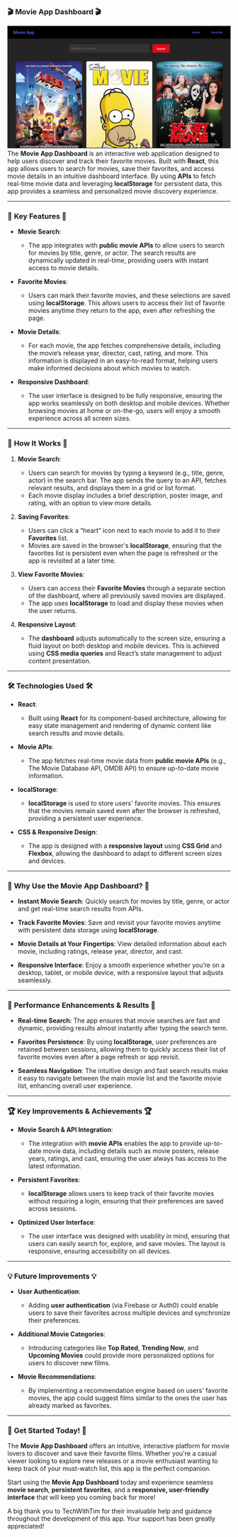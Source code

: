 ### 🎬 **Movie App Dashboard** 🎬
![Preview](preview.png)
The **Movie App Dashboard** is an interactive web application designed to help users discover and track their favorite movies. Built with **React**, this app allows users to search for movies, save their favorites, and access movie details in an intuitive dashboard interface. By using **APIs** to fetch real-time movie data and leveraging **localStorage** for persistent data, this app provides a seamless and personalized movie discovery experience.

---

### 🌟 **Key Features** 🌟

- **Movie Search**:
   - The app integrates with **public movie APIs** to allow users to search for movies by title, genre, or actor. The search results are dynamically updated in real-time, providing users with instant access to movie details.
   
- **Favorite Movies**:
   - Users can mark their favorite movies, and these selections are saved using **localStorage**. This allows users to access their list of favorite movies anytime they return to the app, even after refreshing the page.

- **Movie Details**:
   - For each movie, the app fetches comprehensive details, including the movie’s release year, director, cast, rating, and more. This information is displayed in an easy-to-read format, helping users make informed decisions about which movies to watch.

- **Responsive Dashboard**:
   - The user interface is designed to be fully responsive, ensuring the app works seamlessly on both desktop and mobile devices. Whether browsing movies at home or on-the-go, users will enjoy a smooth experience across all screen sizes.

---

### 🚀 **How It Works** 🚀

1. **Movie Search**:
   - Users can search for movies by typing a keyword (e.g., title, genre, actor) in the search bar. The app sends the query to an API, fetches relevant results, and displays them in a grid or list format.
   - Each movie display includes a brief description, poster image, and rating, with an option to view more details.

2. **Saving Favorites**:
   - Users can click a “heart” icon next to each movie to add it to their **Favorites** list.
   - Movies are saved in the browser's **localStorage**, ensuring that the favorites list is persistent even when the page is refreshed or the app is revisited at a later time.

3. **View Favorite Movies**:
   - Users can access their **Favorite Movies** through a separate section of the dashboard, where all previously saved movies are displayed.
   - The app uses **localStorage** to load and display these movies when the user returns.

4. **Responsive Layout**:
   - The **dashboard** adjusts automatically to the screen size, ensuring a fluid layout on both desktop and mobile devices. This is achieved using **CSS media queries** and React’s state management to adjust content presentation.

---

### 🛠️ **Technologies Used** 🛠️

- **React**:
   - Built using **React** for its component-based architecture, allowing for easy state management and rendering of dynamic content like search results and movie details.
   
- **Movie APIs**:
   - The app fetches real-time movie data from **public movie APIs** (e.g., The Movie Database API, OMDB API) to ensure up-to-date movie information.
   
- **localStorage**:
   - **localStorage** is used to store users' favorite movies. This ensures that the movies remain saved even after the browser is refreshed, providing a persistent user experience.

- **CSS & Responsive Design**:
   - The app is designed with a **responsive layout** using **CSS Grid** and **Flexbox**, allowing the dashboard to adapt to different screen sizes and devices.

---

### 🎯 **Why Use the Movie App Dashboard?** 🎯

- **Instant Movie Search**: Quickly search for movies by title, genre, or actor and get real-time search results from APIs.
  
- **Track Favorite Movies**: Save and revisit your favorite movies anytime with persistent data storage using **localStorage**.
  
- **Movie Details at Your Fingertips**: View detailed information about each movie, including ratings, release year, director, and cast.

- **Responsive Interface**: Enjoy a smooth experience whether you’re on a desktop, tablet, or mobile device, with a responsive layout that adjusts seamlessly.

---

### 🌟 **Performance Enhancements & Results** 🌟

- **Real-time Search**: The app ensures that movie searches are fast and dynamic, providing results almost instantly after typing the search term.
  
- **Favorites Persistence**: By using **localStorage**, user preferences are retained between sessions, allowing them to quickly access their list of favorite movies even after a page refresh or app revisit.
  
- **Seamless Navigation**: The intuitive design and fast search results make it easy to navigate between the main movie list and the favorite movie list, enhancing overall user experience.

---

### 🏆 **Key Improvements & Achievements** 🏆

- **Movie Search & API Integration**:
   - The integration with **movie APIs** enables the app to provide up-to-date movie data, including details such as movie posters, release years, ratings, and cast, ensuring the user always has access to the latest information.

- **Persistent Favorites**:
   - **localStorage** allows users to keep track of their favorite movies without requiring a login, ensuring that their preferences are saved across sessions. 

- **Optimized User Interface**:
   - The user interface was designed with usability in mind, ensuring that users can easily search for, explore, and save movies. The layout is responsive, ensuring accessibility on all devices.

---

### 💡 **Future Improvements** 💡

- **User Authentication**: 
   - Adding **user authentication** (via Firebase or Auth0) could enable users to save their favorites across multiple devices and synchronize their preferences.
  
- **Additional Movie Categories**:
   - Introducing categories like **Top Rated**, **Trending Now**, and **Upcoming Movies** could provide more personalized options for users to discover new films.
  
- **Movie Recommendations**:
   - By implementing a recommendation engine based on users' favorite movies, the app could suggest films similar to the ones the user has already marked as favorites.

---

### 💬 **Get Started Today!** 💬

The **Movie App Dashboard** offers an intuitive, interactive platform for movie lovers to discover and save their favorite films. Whether you're a casual viewer looking to explore new releases or a movie enthusiast wanting to keep track of your must-watch list, this app is the perfect companion.

Start using the **Movie App Dashboard** today and experience seamless **movie search**, **persistent favorites**, and a **responsive, user-friendly interface** that will keep you coming back for more!

A big thank you to TechWithTim for their invaluable help and guidance throughout the development of this app. Your support has been greatly appreciated!


